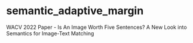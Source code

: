 # semantic_adaptive_margin
WACV 2022 Paper - Is An Image Worth Five Sentences? A New Look into Semantics for Image-Text Matching
